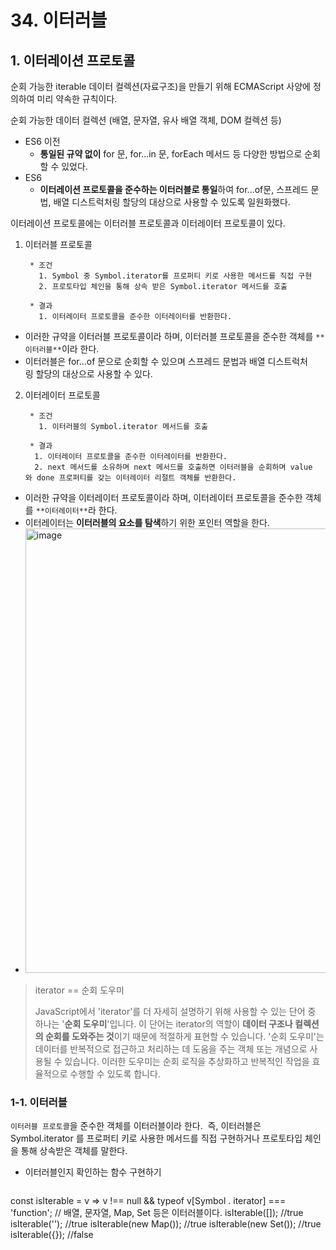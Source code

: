 # 34. 이터러블

## 1. 이터레이션 프로토콜

순회 가능한 iterable 데이터 컬렉션(자료구조)을 만들기 위해 ECMAScript 사양에 정의하여 미리 약속한 규칙이다.

순회 가능한 데이터 컬렉션 (배열, 문자열, 유사 배열 객체, DOM 컬렉션 등)
* ES6 이전
  * **통일된 규약 없이** for 문, for...in 문, forEach 메서드 등 다양한 방법으로 순회할 수 있었다.
* ES6
  * **이터레이션 프로토콜을 준수하는 이터러블로 통일**하여 for...of문, 스프레드 문법, 배열 디스트럭처링 할당의 대상으로 사용할 수 있도록 일원화했다.
 
  
이터레이션 프로토콜에는 이터러블 프로토콜과 이터레이터 프로토콜이 있다.

1. 이터러블 프로토콜
   ```
    * 조건
      1. Symbol 중 Symbol.iterator를 프로퍼티 키로 사용한 메서드를 직접 구현
      2. 프로토타입 체인을 통해 상속 받은 Symbol.iterator 메서드를 호출
   
    * 결과
      1. 이터레이터 프로토콜을 준수한 이터레이터를 반환한다.
   ```
  - 이러한 규약을 이터러블 프로토콜이라 하며, 이터러블 프로토콜을 준수한 객체를 `**이터러블**`이라 한다.
  - 이터러블은 for...of 문으로 순회할 수 있으며 스프레드 문법과 배열 디스트럭처링 할당의 대상으로 사용할 수 있다.

2. 이터레이터 프로토콜
   ```
    * 조건
      1. 이터러블의 Symbol.iterator 메서드를 호출
   
    * 결과
     1. 이터레이터 프로토콜을 준수한 이터레이터를 반환한다.
     2. next 메서드를 소유하며 next 메서드를 호출하면 이터러블을 순회하며 value와 done 프로퍼티를 갖는 이터레이터 리절트 객체를 반환한다.
   ```
  - 이러한 규약을 이터레이터 프로토콜이라 하며, 이터레이터 프로토콜을 준수한 객체를 `**이터레이터**`라 한다.
  - 이터레이터는 **이터러블의 요소를 탐색**하기 위한 포인터 역할을 한다.
  - <img width="711" alt="image" src="https://github.com/Javascript-sc/javascript-deepdive/assets/98210662/4a06fbeb-d692-400b-9c76-464b62deec49">
>iterator == 순회 도우미
>
>
>JavaScript에서 'iterator'를 더 자세히 설명하기 위해 사용할 수 있는 단어 중 하나는 '**순회 도우미**'입니다.
>이 단어는 iterator의 역할이 **데이터 구조나 컬렉션의 순회를 도와주는 것**이기 때문에 적절하게 표현할 수 있습니다.
>'순회 도우미'는 데이터를 반복적으로 접근하고 처리하는 데 도움을 주는 객체 또는 개념으로 사용될 수 있습니다.
>이러한 도우미는 순회 로직을 추상화하고 반복적인 작업을 효율적으로 수행할 수 있도록 합니다.


### 1-1. 이터러블

`이터러블 프로토콜`을 준수한 객체를 이터러블이라 한다. 
즉, 이터러블은 Symbol.iterator 를 프로퍼티 키로 사용한 메서드를 직접 구현하거나 프로토타입 체인을 통해 상속받은 객체를 말한다.

* 이터러블인지 확인하는 함수 구현하기
  ```javascript
const isIterable = v => v !== null && typeof v[Symbol . iterator] === 'function'; // 배열, 문자열, Map, Set 등은 이터러블이다.
isIterable([]); //true 
isIterable(''); //true 
isIterable(new Map()); //true 
isIterable(new Set()); //true 
isIterable({}); //false
```
